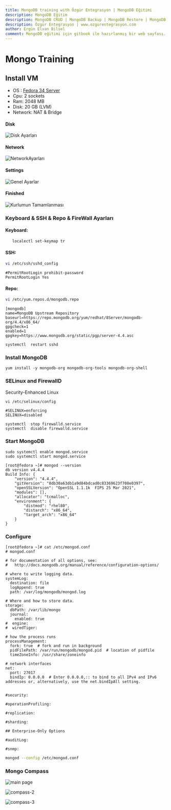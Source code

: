```yaml
---
title: MongoDB training with Özgür Entegrasyon | MongoDB Eğitimi
description: MongoDB Eğitim
description: MongoDB CRUD | MongoDB Backup | MongoDB Restore | MongoDB Replica Set
description: Özgür Entegrasyon | www.ozgurentegrasyon.com
author: Ergün Elvan Bilsel
comment: MongoDB eğitimi için gitbook ile hazırlanmış bir web sayfası. A gitbook web page for MongoDB Training.
---
```


# Mongo Training

## Install VM

* OS : [Fedora 34 Server ](https://download.fedoraproject.org/pub/fedora/linux/releases/34/Server/x86_64/iso/Fedora-Server-dvd-x86_64-34-1.2.iso)
* Cpu: 2 sockets
* Ram: 2048 MB
* Disk: 20 GB \(LVM\)
* Network: NAT & Bridge

#### **Disk**

![Disk Ayarları](gitbook/images/assets/disk.png)

#### Network

![NetworkAyarları](gitbook/images/assets/network.png)

#### Settings

![Genel Ayarlar](gitbook/images/assets/settings.png)

#### Finished

![Kurlumun Tamamlanması](gitbook/images/assets/finished.png)

### Keyboard & SSH &  Repo  & FireWall Ayarları

#### Keyboard:

```bash
   localectl set-keymap tr
```

#### SSH:

```bash
vi /etc/ssh/sshd_config
```

```text
#PermitRootLogin prohibit-password
PermitRootLogin Yes
```

#### Repo:

```bash
vi /etc/yum.repos.d/mongodb.repo
```

```text
[mongodb]
name=MongoDB Upstream Repository
baseurl=https://repo.mongodb.org/yum/redhat/8Server/mongodb-org/4.4/x86_64/
gpgcheck=1
enabled=1
gpgkey=https://www.mongodb.org/static/pgp/server-4.4.asc
```

```text
systemctl  restart sshd
```

### Install MongoDB

```text
yum install -y mongodb-org mongodb-org-tools mongodb-org-shell
```

### SELinux and FirewallD

Security-Enhanced Linux

```text
vi /etc/selinux/config
```

```text
#SELINUX=enforcing
SELINUX=disabled
```

```text
systemctl  stop firewalld.service
systemctl  disable firewalld.service
```

### Start MongoDB

```text
sudo systemctl enable mongod.service
sudo systemctl start mongod.service
```

```text
[root@fedora ~]# mongod --version
db version v4.4.4
Build Info: {
    "version": "4.4.4",
    "gitVersion": "8db30a63db1a9d84bdcad0c83369623f708e0397",
    "openSSLVersion": "OpenSSL 1.1.1k  FIPS 25 Mar 2021",
    "modules": [],
    "allocator": "tcmalloc",
    "environment": {
        "distmod": "rhel80",
        "distarch": "x86_64",
        "target_arch": "x86_64"
    }
}
```

### Configure

```text
[root@fedora ~]# cat /etc/mongod.conf 
# mongod.conf

# for documentation of all options, see:
#   http://docs.mongodb.org/manual/reference/configuration-options/

# where to write logging data.
systemLog:
  destination: file
  logAppend: true
  path: /var/log/mongodb/mongod.log

# Where and how to store data.
storage:
  dbPath: /var/lib/mongo
  journal:
    enabled: true
#  engine:
#  wiredTiger:

# how the process runs
processManagement:
  fork: true  # fork and run in background
  pidFilePath: /var/run/mongodb/mongod.pid  # location of pidfile
  timeZoneInfo: /usr/share/zoneinfo

# network interfaces
net:
  port: 27017
  bindIp: 0.0.0.0  # Enter 0.0.0.0,:: to bind to all IPv4 and IPv6 addresses or, alternatively, use the net.bindIpAll setting.


#security:

#operationProfiling:

#replication:

#sharding:

## Enterprise-Only Options

#auditLog:

#snmp:
```

```bash
mongod --config /etc/mongod.conf
```

### Mongo Compass

![main page](gitbook/images/assets/compass.png)

![compass-2](gitbook/images/assets/compass2.png)

![compass-3](gitbook/images/assets/compass3.png)


